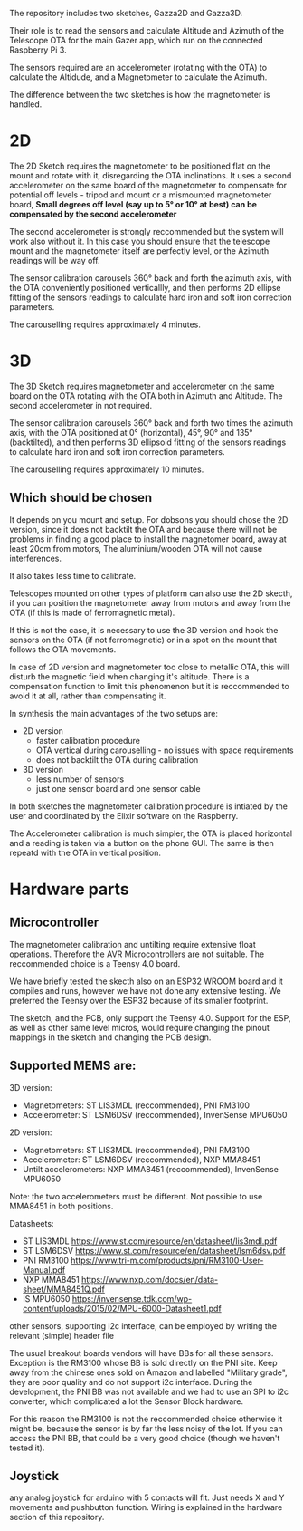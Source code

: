 The repository includes two sketches, Gazza2D and Gazza3D.

Their role is to read the sensors and calculate Altitude and Azimuth of the Telescope OTA for the main Gazer app, which run on the connected Raspberry Pi 3.

The sensors required are an accelerometer (rotating with the OTA) to calculate the Altidude, and a Magnetometer to calculate the Azimuth.

The difference between the two sketches is how the magnetometer is handled.

# 2D
The 2D Sketch requires the magnetometer to be positioned flat on the mount and rotate with it, disregarding the OTA inclinations. It uses a second accelerometer on the same board of the magnetometer to compensate for potential off levels - tripod and mount or a mismounted magnetometer board, **Small degrees off level (say up to 5° or 10° at best) can be compensated by the second accelerometer**

The second accelerometer is strongly reccommended but the system will work also without it. In this case you should ensure that the telescope mount and the magnetometer itself are perfectly level, or the Azimuth readings will be way off.

The sensor calibration carousels 360° back and forth the azimuth axis, with the OTA conveniently positioned verticallly, and then performs 2D ellipse fitting of the sensors readings to calculate hard iron and soft iron correction parameters.

The carouselling requires approximately 4 minutes.

# 3D
The 3D Sketch requires magnetometer and accelerometer on the same board on the OTA rotating with the OTA both in Azimuth and Altitude. The second accelerometer in not required.

The sensor calibration carousels 360° back and forth two times the azimuth axis, with the OTA positioned at 0° (horizontal), 45°, 90° and 135° (backtilted), and then performs 3D ellipsoid fitting of the sensors readings to calculate hard iron and soft iron correction parameters.

The carouselling requires approximately 10 minutes.

## Which should be chosen
It depends on you mount and setup. For dobsons you should chose the 2D version, since it does not backtilt the OTA and because there will not be problems in finding a good place to install the magnetomer board, away at least 20cm from motors, The aluminium/wooden OTA will not cause interferences.

It also takes less time to calibrate.

Telescopes mounted on other types of platform can also use the 2D skecth, if you can position the magnetometer away from motors and away from the OTA (if this is made of ferromagnetic metal).

If this is not the case, it is necessary to use the 3D version and hook the sensors on the OTA (if not ferromagnetic) or in a spot on the mount that follows the OTA movements.

In case of 2D version and magnetometer too close to metallic OTA, this will disturb the magnetic field when changing it's altitude. There is a compensation function to limit this phenomenon but it is reccommended to avoid it at all, rather than compensating it.

In synthesis the main advantages of the two setups are:
* 2D version
	- faster calibration procedure
	- OTA vertical during carouselling - no issues with space requirements
	- does not backtilt the OTA during calibration
* 3D version
	- less number of sensors
	- just one sensor board and one sensor cable


In both sketches the magnetometer calibration procedure is intiated by the user and coordinated by the Elixir software on the Raspberry.

The Accelerometer calibration is much simpler, the OTA is placed horizontal and a reading is taken via a button on the phone GUI. The same is then repeatd with the OTA in vertical position.

# Hardware parts

## Microcontroller
The magnetometer calibration and untilting require extensive float operations. Therefore the AVR Microcontrollers are not suitable. The reccommended choice is a Teensy 4.0 board.

We have briefly tested the skecth also on an ESP32 WROOM board and it compiles and runs, however we have not done any extensive testing. We preferred the Teensy over the ESP32 because of its smaller footprint.

The sketch, and the PCB, only support the Teensy 4.0. Support for the ESP, as well as other same level micros, would require changing the pinout mappings in the sketch and changing the PCB design.

## Supported MEMS are:
3D version:
* Magnetometers: ST LIS3MDL (reccommended), PNI RM3100
* Accelerometer: ST LSM6DSV (reccommended), InvenSense MPU6050

2D version:
* Magnetometers: ST LIS3MDL (reccommended), PNI RM3100
* Accelerometer: ST LSM6DSV (reccommended), NXP MMA8451
* Untilt accelerometers: NXP MMA8451 (reccommended), InvenSense MPU6050

Note: the two accelerometers must be different. Not possible to use MMA8451 in both positions.


Datasheets:
* ST LIS3MDL https://www.st.com/resource/en/datasheet/lis3mdl.pdf
* ST LSM6DSV https://www.st.com/resource/en/datasheet/lsm6dsv.pdf
* PNI RM3100 https://www.tri-m.com/products/pni/RM3100-User-Manual.pdf
* NXP MMA8451 https://www.nxp.com/docs/en/data-sheet/MMA8451Q.pdf
* IS MPU6050 https://invensense.tdk.com/wp-content/uploads/2015/02/MPU-6000-Datasheet1.pdf

other sensors, supporting i2c interface, can be employed by writing the relevant (simple) header file

The usual breakout boards vendors will have BBs for all these sensors. Exception is the RM3100 whose BB is sold directly on the PNI site. Keep away from the chinese ones sold on Amazon and labelled "Military grade", they are poor quality and do not support i2c interface. During the development, the PNI BB was not available and we had to use an SPI to i2c converter, which complicated a lot the Sensor Block hardware.

For this reason the RM3100 is not the reccommended choice otherwise it might be, because the sensor is by far the less noisy of the lot. If you can access the PNI BB, that could be a very good choice (though we haven't tested it).

## Joystick
any analog joystick for arduino with 5 contacts will fit. Just needs X and Y movements and pushbutton function. Wiring is explained in the hardware section of this repository.
